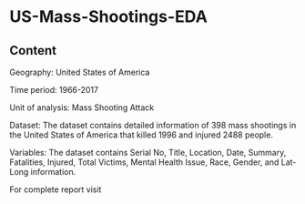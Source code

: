 # US-Mass-Shootings-EDA

## Content

Geography: United States of America

Time period: 1966-2017

Unit of analysis: Mass Shooting Attack

Dataset: The dataset contains detailed information of 398 mass shootings in the United States of America that killed 1996 and injured 2488 people.

Variables: The dataset contains Serial No, Title, Location, Date, Summary, Fatalities, Injured, Total Victims, Mental Health Issue, Race, Gender, and Lat-Long information.

For complete report visit 
